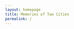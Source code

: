 ```yaml
---
layout: homepage
title: Memories of Two Cities
permalink: /
---
```

<!-- Type your notification here - the notification bar will not appear if this is empty. For other changes, refer to _data/homepage.yml to edit the homepage -->


<script>
  function addReadMore() {
    var sgPara = document.querySelector('.bp-section:nth-of-type(3) .row.is-hidden-mobile.is-hidden-tablet-only p:nth-of-type(2)');
    var extraSGOnDesktop = document.createElement('div');
    extraSGOnDesktop.setAttribute('class','para-extension');
    extraSGOnDesktop.innerHTML=`<p>The Singapore component of the exhibition showcases 173 photographs from the 1880s to the 1960s, mainly drawn from the collections of the National Library and the National Archives of Singapore, both institutions under the National Library Board of Singapore. The exhibition comprises six sections – Places of Power and Worship, A Tropical Metropolis, All Walks of Life, Colourful Customs, Centres of Commerce, and A City in Motion. It transports the viewer to early Singapore, featuring its varied architecture, lively streetscapes, cosmopolitan society, and multi-cultural customs.</p>`;
    var readMoreButton = document.createElement('div');
    readMoreButton.innerHTML = 'Read More..';
    readMoreButton.setAttribute('class','read-more-button');
    readMoreButton.setAttribute('id','read-more-sg');
    sgPara.parentNode.insertBefore( extraSGOnDesktop, sgPara.nextSibling );
    extraSGOnDesktop.parentNode.insertBefore( readMoreButton, extraSGOnDesktop.nextSibling );
  /**/
    var sgParaTab = document.querySelector('.bp-section:nth-of-type(3) .row.is-hidden-mobile.is-hidden-desktop p:nth-of-type(2)');
    var extraSGOnTab = document.createElement('div');
    extraSGOnTab.setAttribute('class','para-extension');
    extraSGOnTab.innerHTML=`<p>The Singapore component of the exhibition showcases 173 photographs from the 1880s to the 1960s, mainly drawn from the collections of the National Library and the National Archives of Singapore, both institutions under the National Library Board of Singapore. The exhibition comprises six sections – Places of Power and Worship, A Tropical Metropolis, All Walks of Life, Colourful Customs, Centres of Commerce, and A City in Motion. It transports the viewer to early Singapore, featuring its varied architecture, lively streetscapes, cosmopolitan society, and multi-cultural customs.</p>`;
    var readMoreButtonTab = document.createElement('div');
    readMoreButtonTab.innerHTML = 'Read More..';
    readMoreButtonTab.setAttribute('class','read-more-button');
    readMoreButtonTab.setAttribute('id','read-more-sg-tab');
    sgParaTab.parentNode.insertBefore( extraSGOnTab, sgParaTab.nextSibling );
    extraSGOnTab.parentNode.insertBefore( readMoreButtonTab, extraSGOnTab.nextSibling );
  /**/
    var sgParaMob = document.querySelector('.bp-section:nth-of-type(3) .row.is-hidden-desktop.is-hidden-tablet-only p:nth-of-type(2)');
    var extraSGOnMob = document.createElement('div');
    extraSGOnMob.setAttribute('class','para-extension');
    extraSGOnMob.innerHTML=`<p>The Singapore component of the exhibition showcases 173 photographs from the 1880s to the 1960s, mainly drawn from the collections of the National Library and the National Archives of Singapore, both institutions under the National Library Board of Singapore. The exhibition comprises six sections – Places of Power and Worship, A Tropical Metropolis, All Walks of Life, Colourful Customs, Centres of Commerce, and A City in Motion. It transports the viewer to early Singapore, featuring its varied architecture, lively streetscapes, cosmopolitan society, and multi-cultural customs.</p>`;
    var readMoreButtonMob = document.createElement('div');
    readMoreButtonMob.innerHTML = 'Read More..';
    readMoreButtonMob.setAttribute('class','read-more-button');
    readMoreButtonMob.setAttribute('id','read-more-sg-mob');
    sgParaMob.parentNode.insertBefore( extraSGOnMob, sgParaMob.nextSibling );
    extraSGOnMob.parentNode.insertBefore( readMoreButtonMob, extraSGOnMob.nextSibling );
  /**/
  /*beijing*/
    var BeiPara = document.querySelector('.bp-section:nth-of-type(4) .row.is-hidden-mobile.is-hidden-tablet-only p:nth-of-type(2)');
    var extraBei = document.createElement('div');
    extraBei.setAttribute('class','para-extension');
    extraBei.innerHTML=`<p>The Beijing component of this exhibition is curated by the Beijing Local Document Center of the Library, featuring 194 photographs of pre-1949 Beijing. The images are presented in seven sections – Ancient City Walls, Street Scenes, Imperial Palaces and Gardens, Customs and Festivals, Trade and Commerce, Everyday Life, and Transportation. They depict the majestic palaces and city walls, scenic gardens, myriad streets and alleys, and unique customs of old Beijing.</p>`;
    var readMoreButtonBei = document.createElement('div');
    readMoreButtonBei.innerHTML = 'Read More..';
    readMoreButtonBei.setAttribute('class','read-more-button');
    readMoreButtonBei.setAttribute('id','read-more-sg-mob');
    BeiPara.parentNode.insertBefore( extraBei, BeiPara.nextSibling );
    extraBei.parentNode.insertBefore( readMoreButtonBei, extraBei.nextSibling );
  /**/
    var BeiParaTab = document.querySelector('.bp-section:nth-of-type(4) .row.is-hidden-mobile.is-hidden-desktop p:nth-of-type(2)');
    var extraBeiTab = document.createElement('div');
    extraBeiTab.setAttribute('class','para-extension');
    extraBeiTab.innerHTML=`<p>The Beijing component of this exhibition is curated by the Beijing Local Document Center of the Library, featuring 194 photographs of pre-1949 Beijing. The images are presented in seven sections – Ancient City Walls, Street Scenes, Imperial Palaces and Gardens, Customs and Festivals, Trade and Commerce, Everyday Life, and Transportation. They depict the majestic palaces and city walls, scenic gardens, myriad streets and alleys, and unique customs of old Beijing.</p>`;
    var readMoreButtonBeiTab = document.createElement('div');
    readMoreButtonBeiTab.innerHTML = 'Read More..';
    readMoreButtonBeiTab.setAttribute('class','read-more-button');
    readMoreButtonBeiTab.setAttribute('id','read-more-sg-mob');
    BeiParaTab.parentNode.insertBefore( extraBeiTab, BeiParaTab.nextSibling );
    extraBeiTab.parentNode.insertBefore( readMoreButtonBeiTab, extraBeiTab.nextSibling );
    /**/
    var BeiParaMob = document.querySelector('.bp-section:nth-of-type(4) .row.is-hidden-desktop.is-hidden-tablet-only p:nth-of-type(2)');
    var extraBeiMob = document.createElement('div');
    extraBeiMob.setAttribute('class','para-extension');
    extraBeiMob.innerHTML=`<p>The Beijing component of this exhibition is curated by the Beijing Local Document Center of the Library, featuring 194 photographs of pre-1949 Beijing. The images are presented in seven sections – Ancient City Walls, Street Scenes, Imperial Palaces and Gardens, Customs and Festivals, Trade and Commerce, Everyday Life, and Transportation. They depict the majestic palaces and city walls, scenic gardens, myriad streets and alleys, and unique customs of old Beijing.</p>`;
    var readMoreButtonBeiMob = document.createElement('div');
    readMoreButtonBeiMob.innerHTML = 'Read More..';
    readMoreButtonBeiMob.setAttribute('class','read-more-button');
    readMoreButtonBeiMob.setAttribute('id','read-more-sg-mob');
    BeiParaMob.parentNode.insertBefore( extraBeiMob, BeiParaMob.nextSibling );
    extraBeiMob.parentNode.insertBefore( readMoreButtonBeiMob, extraBeiMob.nextSibling );
  
  }
  
  function expandSG(){
    var expandButton = document.getElementsByClassName('read-more-button');
    var hiddenPara = document.getElementsByClassName('para-extension');
    /*expandButton[0].addEventListener('click', function(){hiddenPara[0].classList.toggle('show-this-para');
                                                           expandButton[0].classList.toggle('show-less');
                                                           });
    expandButton[1].addEventListener('click', function(){hiddenPara[1].classList.toggle('show-this-para');
                                                           expandButton[1].classList.toggle('show-less');
                                                           });
    expandButton[2].addEventListener('click', function(){hiddenPara[2].classList.toggle('show-this-para');
                                                           expandButton[2].classList.toggle('show-less');
                                                           });*/
    var i;
    for (i = 0 ; i<hiddenPara.length ; i++ ) {
      (function(){
      var toHiddenPara = document.getElementsByClassName('para-extension')[i];
      var toExpandButton = document.getElementsByClassName('read-more-button')[i];
      toExpandButton.addEventListener('click', function(){toHiddenPara.classList.toggle('show-this-para');
                                                           toExpandButton.classList.toggle('show-less');
                                                           });
    }());}
  }
  
  
  window.onload = function() {addReadMore();expandSG();};
</script>
